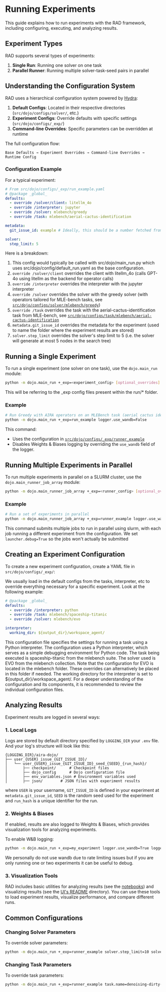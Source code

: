 # Running Experiments

This guide explains how to run experiments with the RAD framework, including configuring, executing, and analyzing results.

## Experiment Types

RAD supports several types of experiments:

1. **Single Run**: Running one solver on one task
2. **Parallel Runner**: Running multiple solver-task-seed pairs in parallel

## Understanding the Configuration System

RAD uses a hierarchical configuration system powered by [Hydra](https://hydra.cc/):

1. **Default Configs**: Located in their respective directories (`src/dojo/configs/solver/`, etc.)
2. **Experiment Configs**: Override defaults with specific settings (`src/dojo/configs/_exp/`)
3. **Command-line Overrides**: Specific parameters can be overridden at runtime

The full configuration flow:

```
Base Defaults → Experiment Overrides → Command-line Overrides → Runtime Config
```

### Configuration Example

For a typical experiment:

```yaml
# From src/dojo/configs/_exp/run_example.yaml
# @package _global_
defaults:
  - override /solver/client: litellm_4o
  - override /interpreter: jupyter
  - override /solver: mlebench/greedy
  - override /task: mlebench/aerial-cactus-identification

metadata:
  git_issue_id: example # Ideally, this should be a number fetched from github issue when running an actual experiment.

solver:
  step_limit: 5
```

Here is a breakdown:
1. This config would typically be called with src/dojo/main_run.py which uses src/dojo/config/default_run.yaml as the base configuration.
2. `override /solver/client` overrides the client with litellm_4o (calls GPT-4o using litellm as the backend for operator calls)
3. `override /interpreter` overrides the interpreter with the jupyter interpreter
4. `override /solver` overrides the solver with the greedy solver (with operators tailored for MLE-bench tasks, see [`src/dojo/configs/solver/mlebench/greedy`](../src/dojo/configs/solver/mlebench/greedy.yaml))
5. `override /task` overrides the task with the aerial-cactus-identification task from MLE-bench, see [`src/dojo/configs/task/mlebench/aerial-cactus-identification`](../src/dojo/configs/task/mlebench/aerial-cactus-identification.yaml)
6. `metadata.git_issue_id` overrides the metadata for the experiment (used to name the folder where the experiment results are stored)
7. `solver.step_limit` overrides the solver's step limit to 5 (i.e. the solver will generate at most 5 nodes in the search tree)

## Running a Single Experiment

To run a single experiment (one solver on one task), use the `dojo.main_run` module:

```bash
python -m dojo.main_run +_exp=<experiment_config> [optional_overrides]
```

This will be referring to the _exp config files present within the run/* folder.
### Example

```bash
# Run Greedy with AIRA operators on an MLEBench task (aerial cactus identification)
python -m dojo.main_run +_exp=run_example logger.use_wandb=False
```

This command:
- Uses the configuration in [`src/dojo/configs/_exp/runner_example`](../src/dojo/configs/_exp/runner_example.yaml)
- Disables Weights & Biases logging by overriding the `use_wandb` field of the logger.

## Running Multiple Experiments in Parallel

To run multiple experiments in parallel on a SLURM cluster, use the `dojo.main_runner_job_array` module:

```bash
python -m dojo.main_runner_job_array +_exp=<runner_config> [optional_overrides]
```

### Example

```bash
# Run a set of experiments in parallel
python -m dojo.main_runner_job_array +_exp=runner_example logger.use_wandb=False launcher.debug=True
```
This command submits multiple jobs to run in parallel using slurm, with each job running a different experiment from the configuration. We set `launcher.debug=True` so the jobs won't actually be submitted

## Creating an Experiment Configuration

To create a new experiment configuration, create a YAML file in `src/dojo/configs/_exp/`:

We usually load in the default configs from the tasks, interpreter, etc to override everything necessary for a specific experiment. Look at the following example:

```yaml
# @package _global_
defaults:
  - override /interpreter: python
  - override /task: mlebench/spaceship-titanic
  - override /solver: mlebench/evo

interpreter:
  working_dir: ${output_dir}/workspace_agent/

```

This configuration file specifies the settings for running a task using a Python interpreter. The configuration uses a Python interpreter, which serves as a simple debugging environment for Python code. The task being executed is spaceship-titanic from the mlebench suite. The solver used is EVO from the mlebench collection. Note that the configuration for EVO is located in the mlebench folder. These overrides can alternatively be placed in this folder if needed. The working directory for the interpreter is set to ${output_dir}/workspace_agent/. For a deeper understanding of the configuration and its components, it is recommended to review the individual configuration files.

## Analyzing Results

Experiment results are logged in several ways:

### 1. Local Logs

Logs are stored by default directory specified by `LOGGING_DIR` your `.env` file. And your log's structure will look like this:

```
{LOGGING_DIR}/aira-dojo/
├── user_{USER}_issue_{GIT_ISSUE_ID}/
│   └── user_{USER}_issue_{GIT_ISSUE_ID}_seed_{SEED}_{run_hash}/
│       ├── checkpoint/      # Checkpoint files
│       ├── dojo_config      # Dojo configuration file
│       ├── env_variables.json # Environment variables used
│       ├── json/        # JSON files with experiment results
```
where `USER` is your username, `GIT_ISSUE_ID` is defined in your experiment at `metadata.git_issue_id`, `SEED` is the random seed used for the experiment and `run_hash` is a unique identifier for the run.
### 2. Weights & Biases

If enabled, results are also logged to Weights & Biases, which provides visualization tools for analyzing experiments.

To enable W&B logging:

```bash
python -m dojo.main_run +_exp=my_experiment logger.use_wandb=True logger.project="my-project"
```

We personally do not use wandb due to rate limiting issues but if you are only running one or two experiments it can be useful to debug.

### 3. Visualization Tools

RAD includes basic utilities for analyzing results (see the [notebooks](../notebooks/)) and visualizing results (see the [UI's README](../src/dojo/ui/README.md) directory). You can use these tools to load experiment results, visualize performance, and compare different runs.

## Common Configurations

### Changing Solver Parameters

To override solver parameters:

```bash
python -m dojo.main_run +_exp=runner_example solver.step_limit=10 solver.debug_prob=0.5
```

### Changing Task Parameters

To override task parameters:

```bash
python -m dojo.main_run +_exp=runner_example task.name=denoising-dirty-documents
```